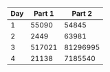 
| Day | Part 1   | Part 2    |
| --- | ---      | ---       |
| 1   | 55090    | 54845     |
| 2   | 2449     | 63981     |
| 3   | 517021   | 81296995  |
| 4   | 21138    | 7185540   |
